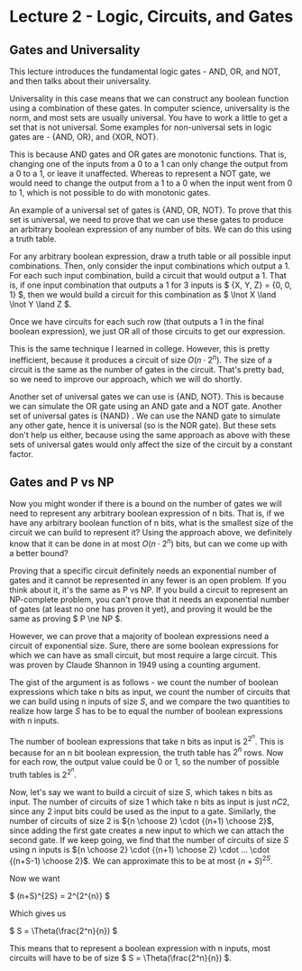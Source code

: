 # Lecture 2 - Logic, Circuits, and Gates
## Gates and Universality
This lecture introduces the fundamental logic gates - AND, OR, and NOT, and then talks about 
their universality.

Universality in this case means that we can construct any boolean function using a combination 
of these gates. In computer science, universality is the norm, and most sets are usually universal.
You have to work a little to get a set that is not universal. Some examples for non-universal sets
in logic gates are - {AND, OR}, and {XOR, NOT}.

This is because AND gates and OR gates are monotonic functions. That is, changing one of the inputs
from a 0 to a 1 can only change the output from a 0 to a 1, or leave it unaffected. Whereas to 
represent a NOT gate, we would need to change the output from a 1 to a 0 when the input went
from 0 to 1, which is not possible to do with monotonic gates.

An example of a universal set of gates is {AND, OR, NOT}. To prove that this
set is universal, we need to prove that we can use these gates to produce an
arbitrary boolean expression of any number of bits. We can do this using a truth
table. 

For any arbitrary boolean expression, draw a truth table or all possible input 
combinations. Then, only consider the input combinations which output a 1. 
For each such input combination, build a circuit that would output a 1. That is,
if one input combination that outputs a 1 for 3 inputs is $ \{X, Y, Z\} = \{0, 0, 1\} $, then
we would build a circuit for this combination as $ \lnot X \land \lnot Y \land Z $.

Once we have circuits for each such row (that outputs a 1 in the final boolean
expression), we just OR all of those circuits to get our expression.

This is the same technique I learned in college. However, this is pretty inefficient,
because it produces a circuit of size $O(n\cdot2^n)$. The size of a circuit is the same as
the number of gates in the circuit. That's pretty bad, so we need to improve our 
approach, which we will do shortly.

Another set of universal gates we can use is {AND, NOT}. This is because we
can simulate the OR gate using an AND gate and a NOT gate. Another set of universal
gates is {NAND} . We can use the NAND gate to simulate any other gate, hence
it is universal (so is the NOR gate). But these sets don't help us either,
because using the same approach as above with these sets of universal gates would
only affect the size of the circuit by a constant factor.

## Gates and P vs NP

Now you might wonder if there is a bound on the number of gates we will need to 
represent any arbitrary boolean expression of n bits. That is, if we have any 
arbitrary boolean function of n bits, what is the smallest size of the circuit
we can build to represent it? Using the approach above, we definitely know that
it can be done in at most $O(n\cdot2^n)$ bits, but can we come up with a better 
bound?

Proving that a specific circuit definitely needs an exponential number of gates
and it cannot be represented in any fewer is an open problem. If you think about 
it, it's the same as P vs NP. If you build a circuit to represent an NP-complete
problem, you can't prove that it needs an exponential number of gates (at least no 
one has proven it yet), and proving it would be the same as proving $ P \ne NP $.

However, we can prove that a majority of boolean expressions need a circuit of
exponential size. Sure, there are some boolean expressions for which we can have
as small circuit, but most require a large circuit. This was proven by Claude 
Shannon in 1949 using a counting argument.

The gist of the argument is as follows - we count the number of boolean expressions
which take n bits as input, we count the number of circuits that we can build 
using n inputs of size $S$, and we compare the two quantities to realize how large
$S$ has to be to equal the number of boolean expressions with n inputs.

The number of boolean expressions that take n bits as input is $2^{2^{n}}$. This 
is because for an n bit boolean expression, the truth table has $2^n$ rows. Now
for each row, the output value could be 0 or 1, so the number of possible truth 
tables is $2^{2^{n}}$.

Now, let's say we want to build a circuit of size $S$, which takes n bits as input.
The number of circuits of size 1 which take n bits as input is just $nC2$, since
any 2 input bits could be used as the input to a gate. Similarly, the number of
circuits of size 2 is ${n \choose 2} \cdot {(n+1) \choose 2}$, since adding the first gate creates a new
input to which we can attach the second gate. If we keep going, we find that the
number of circuits of size $S$ using n inputs is ${n \choose 2} \cdot {(n+1) \choose 2} \cdot ... 
\cdot {(n+S-1) \choose 2}$. We can approximate this to be at most $(n+S)^{2S}$.

Now we want 

$ (n+S)^{2S} = 2^{2^{n}} $

Which gives us 

$ S = \Theta(\frac{2^n}{n}) $

This means that to represent a boolean expression with n inputs, most circuits will
have to be of size $ S = \Theta(\frac{2^n}{n}) $.